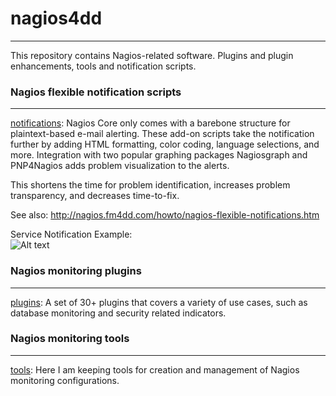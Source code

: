 # nagios4dd

* * *

This repository contains Nagios-related software. Plugins and plugin enhancements, tools and notification scripts.

### Nagios flexible notification scripts

* * *

[notifications](notifications): Nagios Core only comes with a barebone structure for plaintext-based e-mail alerting. 
These add-on scripts take the notification further by adding HTML formatting, color coding, language selections, and more.
Integration with two popular graphing packages Nagiosgraph and PNP4Nagios adds problem visualization to the alerts.

This shortens the time for problem identification, increases problem transparency, and decreases time-to-fix.

See also: http://nagios.fm4dd.com/howto/nagios-flexible-notifications.htm

Service Notification Example:<br>
![Alt text](http://nagios.fm4dd.com/howto/images/notification-graph-en-service-crit1.png "Service Notification Example")

### Nagios monitoring plugins

* * *

[plugins](plugins): A set of 30+ plugins that covers a variety of use cases, such as database monitoring and security related indicators.


### Nagios monitoring tools

* * *

[tools](tools): Here I am keeping tools for creation and management of Nagios monitoring configurations. 
